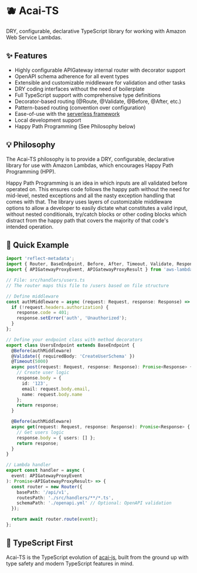 # 🫐 Acai-TS
DRY, configurable, declarative TypeScript library for working with Amazon Web Service Lambdas.

## ✨ Features
* Highly configurable APIGateway internal router with decorator support
* OpenAPI schema adherence for all event types
* Extensible and customizable middleware for validation and other tasks
* DRY coding interfaces without the need of boilerplate
* Full TypeScript support with comprehensive type definitions
* Decorator-based routing (@Route, @Validate, @Before, @After, etc.)
* Pattern-based routing (convention over configuration)
* Ease-of-use with the [serverless framework](https://www.serverless.com/)
* Local development support
* Happy Path Programming (See Philosophy below)

## 💡 Philosophy

The Acai-TS philosophy is to provide a DRY, configurable, declarative library for use with Amazon Lambdas, which encourages Happy Path Programming (HPP).

Happy Path Programming is an idea in which inputs are all validated before operated on. This ensures code follows the happy path without the need for mid-level, nested exceptions and all the nasty exception handling that comes with that. The library uses layers of customizable middleware options to allow a developer to easily dictate what constitutes a valid input, without nested conditionals, try/catch blocks or other coding blocks which distract from the happy path that covers the majority of that code's intended operation.

## 🚀 Quick Example

```typescript
import 'reflect-metadata';
import { Router, BaseEndpoint, Before, After, Timeout, Validate, Response, Request } from 'acai-ts';
import { APIGatewayProxyEvent, APIGatewayProxyResult } from 'aws-lambda';

// File: src/handlers/users.ts
// The router maps this file to /users based on file structure

// Define middleware
const authMiddleware = async (request: Request, response: Response) => {
  if (!request.headers.authorization) {
    response.code = 401;
    response.setError('auth', 'Unauthorized');
  }
};

// Define your endpoint class with method decorators
export class UsersEndpoint extends BaseEndpoint {
  @Before(authMiddleware)
  @Validate({ requiredBody: 'CreateUserSchema' })
  @Timeout(5000)
  async post(request: Request, response: Response): Promise<Response> {
    // Create user logic
    response.body = {
      id: '123',
      email: request.body.email,
      name: request.body.name
    };
    return response;
  }

  @Before(authMiddleware)
  async get(request: Request, response: Response): Promise<Response> {
    // Get users logic
    response.body = { users: [] };
    return response;
  }
}

// Lambda handler
export const handler = async (
  event: APIGatewayProxyEvent
): Promise<APIGatewayProxyResult> => {
  const router = new Router({
    basePath: '/api/v1',
    routesPath: './src/handlers/**/*.ts',
    schemaPath: './openapi.yml' // Optional: OpenAPI validation
  });

  return await router.route(event);
};
```

## 📘 TypeScript First

Acai-TS is the TypeScript evolution of [acai-js](https://github.com/syngenta/acai-js), built from the ground up with type safety and modern TypeScript features in mind.

